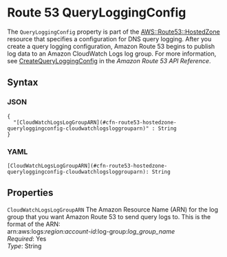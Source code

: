 # Route 53 QueryLoggingConfig<a name="aws-properties-route53-hostedzone-queryloggingconfig"></a>

The `QueryLoggingConfig` property is part of the [AWS::Route53::HostedZone](aws-resource-route53-hostedzone.md) resource that specifies a configuration for DNS query logging\. After you create a query logging configuration, Amazon Route 53 begins to publish log data to an Amazon CloudWatch Logs log group\. For more information, see [CreateQueryLoggingConfig](http://docs.aws.amazon.com/Route53/latest/APIReference/API_CreateQueryLoggingConfig.html) in the *Amazon Route 53 API Reference*\.

## Syntax<a name="w3ab2c21c14e1669b5"></a>

### JSON<a name="aws-properties-route53-hostedzone-queryloggingconfig-syntax.json"></a>

```
{
  "[CloudWatchLogsLogGroupARN](#cfn-route53-hostedzone-queryloggingconfig-cloudwatchlogsloggrouparn)" : String
}
```

### YAML<a name="aws-properties-route53-hostedzone-queryloggingconfig-syntax.yaml"></a>

```
[CloudWatchLogsLogGroupARN](#cfn-route53-hostedzone-queryloggingconfig-cloudwatchlogsloggrouparn): String
```

## Properties<a name="w3ab2c21c14e1669b7"></a>

`CloudWatchLogsLogGroupARN`  <a name="cfn-route53-hostedzone-queryloggingconfig-cloudwatchlogsloggrouparn"></a>
The Amazon Resource Name \(ARN\) for the log group that you want Amazon Route 53 to send query logs to\. This is the format of the ARN:  
arn:aws:logs:*region:account\-id*:log\-group:*log\_group\_name*  
*Required*: Yes  
*Type*: String
